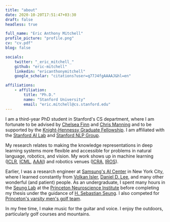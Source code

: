 ```yaml
---
title: "about"
date: 2020-10-20T17:51:47+03:30
draft: false
headless: true

full_name: "Eric Anthony Mitchell"
profile_picture: "profile.png"
cv: "cv.pdf"
blog: false

socials:
    twitter: "_eric_mitchell_"
    github: "eric-mitchell"
    linkedin: "ericanthonymitchell"
    google_scholar: "citations?user=q77J4fgAAAAJ&hl=en"

affiliations:
    - affiliation:
        title: "Ph.D."
        name: "Stanford University"
        email: "eric.mitchell@cs.stanford.edu"
---
```


I am a third-year PhD student in Stanford's CS department, where I am fortunate to be advised by [Chelsea Finn][1] and [Chris Manning][2] and to be supported by the [Knight-Hennessy Graduate Fellowship][KH]. I am affiliated with the [Stanford AI Lab][3] and [Stanford NLP Group][4]. 

My research relates to making the knowledge representations in deep learning systems more flexible and accessible for problems in natural language, robotics, and vision. My work shows up in machine learning ([ICLR][A], [ICML][B], [AAAI][C]) and robotics venues ([ICRA][D], [IROS][E]).

Earlier, I was a research engineer at [Samsung's AI Center][5] in New York City, where I learned constantly from [Volkan Isler][6], [Daniel D. Lee][7], and many other wonderful (and patient) people. As an undergraduate, I spent many hours in the [Seung Lab][8] at the [Princeton Neuroscience Institute][9] before completing my thesis under the guidance of [H. Sebastian Seung][10]. I also competed for [Princeton's varsity men's golf team][X].

In my free time, I make music for the guitar and voice. I enjoy the outdoors, particularly golf courses and mountains.


[1]: https://ai.stanford.edu/~cbfinn/
[2]: https://nlp.stanford.edu/manning/
[3]: https://ai.stanford.edu
[4]: https://nlp.stanford.edu
[5]: https://research.samsung.com/aicenter_ny
[6]: https://www-users.cse.umn.edu/~isler/
[7]: https://tech.cornell.edu/people/daniel-d-lee-2/
[8]: https://seunglab.org
[9]: http://pni.princeton.edu
[10]: http://pni.princeton.edu/faculty/h.-sebastian-seung

[KH]: https://knight-hennessy.stanford.edu
[A]: https://iclr.cc
[B]: https://icml.cc
[C]: https://aaai.org
[D]: https://www.ieee-ras.org/conferences-workshops/fully-sponsored/icra
[E]: https://www.ieee-ras.org/conferences-workshops/financially-co-sponsored/iros
[F]: https://www.robot-learning.org
[X]: https://twitter.com/princetongolf
